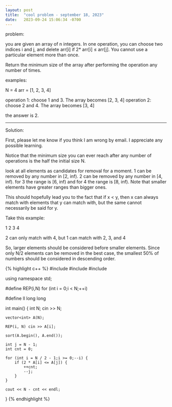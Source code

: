 ```yaml
---
layout: post
title:  "cool problem - september 18, 2023"
date:   2023-09-24 15:06:34 -0700
---
```


problem:

you are given an array of n integers. In one operation, you can choose two indices i and j, and delete arr[i] if 2* arr[i] ≤ arr[j]. You cannot use a particular element more than once.

Return the minimum size of the array after performing the operation any number of times.


examples:

N = 4
arr = [1, 2, 3, 4]

operation 1: choose 1 and 3. The array becomes [2, 3, 4]
operation 2: choose 2 and 4. The array becomes [3, 4]

the answer is 2.

---

Solution:

First, please let me know if you think I am wrong by email. I appreciate any possible learning.

Notice that the minimum size you can ever reach after any number of operations is the half the initial size N.

look at all elements as candidates for removal for a moment. 1 can be removed by any number in [2, inf). 2 can be removed by any number in [4, inf). for 3 the range is [6, inf) and for 4 the range is [8, inf). Note that smaller elements have greater ranges than bigger ones.


This should hopefully lead you to the fact that if x < y, then x can always match with elements that y can match with, but the same cannot necessarily be said for y.

Take this example:

1 2 3 4

2 can only match with 4, but 1 can match with 2, 3, and 4

So, larger elements should be considered before smaller elements. Since only N/2 elements can be removed in the best case, the smallest 50% of numbers should be considered in descending order.

{% highlight c++ %}
#include<iostream>
#include<vector>
#include<algorithm>


using namespace std;

#define REP(i,N) for (int i = 0;i < N;++i)

#define ll long long

int main() {
	int N;
	cin >> N;

	vector<int> A(N);

	REP(i, N) cin >> A[i];

	sort(A.begin(), A.end());

	int j = N - 1;
	int cnt = 0;

	for (int i = N / 2 - 1;i >= 0;--i) {
		if (2 * A[i] <= A[j]) {
			++cnt;
			--j;
		}
	}

	cout << N - cnt << endl;
}
{% endhighlight %}
